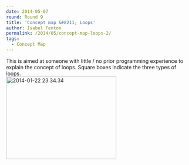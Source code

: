 ```yaml
---
date: 2014-05-07
round: Round 9
title: 'Concept map &#8211; Loops'
author: Isabel Fenton
permalink: /2014/05/concept-map-loops-2/
tags:
  - Concept Map
---
```

This is aimed at someone with little / no prior programming experience to explain the concept of loops. Square boxes indicate the three types of loops.  
[<img src="/training-course/uploads/2014/05/2014-01-22-23.34.34-e1399453093454-300x225.jpg" alt="2014-01-22 23.34.34" width="300" height="225" class="alignnone size-medium wp-image-6972" />][1]

 [1]: /training-course/uploads/2014/05/2014-01-22-23.34.34-e1399453093454.jpg
